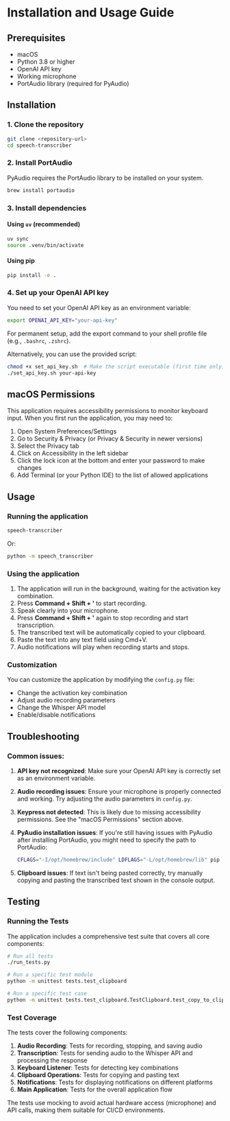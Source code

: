 # Installation and Usage Guide

## Prerequisites

- macOS
- Python 3.8 or higher
- OpenAI API key
- Working microphone
- PortAudio library (required for PyAudio)

## Installation

### 1. Clone the repository

```bash
git clone <repository-url>
cd speech-transcriber
```

### 2. Install PortAudio

PyAudio requires the PortAudio library to be installed on your system.

```bash
brew install portaudio
```

### 3. Install dependencies

#### Using `uv` (recommended)

```bash
uv sync
source .venv/bin/activate
```

#### Using pip

```bash
pip install -e .
```

### 4. Set up your OpenAI API key

You need to set your OpenAI API key as an environment variable:

```bash
export OPENAI_API_KEY="your-api-key"
```

For permanent setup, add the export command to your shell profile file (e.g., `.bashrc`, `.zshrc`).

Alternatively, you can use the provided script:

```bash
chmod +x set_api_key.sh  # Make the script executable (first time only)
./set_api_key.sh your-api-key
```

## macOS Permissions

This application requires accessibility permissions to monitor keyboard input. When you first run the application, you may need to:

1. Open System Preferences/Settings
2. Go to Security & Privacy (or Privacy & Security in newer versions)
3. Select the Privacy tab
4. Click on Accessibility in the left sidebar
5. Click the lock icon at the bottom and enter your password to make changes
6. Add Terminal (or your Python IDE) to the list of allowed applications

## Usage

### Running the application

```bash
speech-transcriber
```

Or:

```bash
python -m speech_transcriber
```

### Using the application

1. The application will run in the background, waiting for the activation key combination.
2. Press **Command + Shift + '** to start recording.
3. Speak clearly into your microphone.
4. Press **Command + Shift + '** again to stop recording and start transcription.
5. The transcribed text will be automatically copied to your clipboard.
6. Paste the text into any text field using Cmd+V.
7. Audio notifications will play when recording starts and stops.

### Customization

You can customize the application by modifying the `config.py` file:

- Change the activation key combination
- Adjust audio recording parameters
- Change the Whisper API model
- Enable/disable notifications

## Troubleshooting

### Common issues:

1. **API key not recognized**: Make sure your OpenAI API key is correctly set as an environment variable.

2. **Audio recording issues**: Ensure your microphone is properly connected and working. Try adjusting the audio parameters in `config.py`.

3. **Keypress not detected**: This is likely due to missing accessibility permissions. See the "macOS Permissions" section above.

4. **PyAudio installation issues**: If you're still having issues with PyAudio after installing PortAudio, you might need to specify the path to PortAudio:
   ```bash
   CFLAGS="-I/opt/homebrew/include" LDFLAGS="-L/opt/homebrew/lib" pip install pyaudio
   ```

5. **Clipboard issues**: If text isn't being pasted correctly, try manually copying and pasting the transcribed text shown in the console output.

## Testing

### Running the Tests

The application includes a comprehensive test suite that covers all core components:

```bash
# Run all tests
./run_tests.py

# Run a specific test module
python -m unittest tests.test_clipboard

# Run a specific test case
python -m unittest tests.test_clipboard.TestClipboard.test_copy_to_clipboard_success
```

### Test Coverage

The tests cover the following components:

1. **Audio Recording**: Tests for recording, stopping, and saving audio
2. **Transcription**: Tests for sending audio to the Whisper API and processing the response
3. **Keyboard Listener**: Tests for detecting key combinations
4. **Clipboard Operations**: Tests for copying and pasting text
5. **Notifications**: Tests for displaying notifications on different platforms
6. **Main Application**: Tests for the overall application flow

The tests use mocking to avoid actual hardware access (microphone) and API calls, making them suitable for CI/CD environments. 